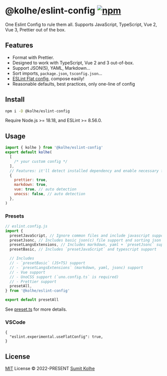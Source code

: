 # @kolhe/eslint-config [![npm](https://img.shields.io/npm/v/@kolhe/eslint-config.svg)](https://npmjs.com/package/@kolhe/eslint-config)

One Eslint Config to rule them all. Supports JavaScript, TypeScript, Vue 2, Vue 3, Prettier out of the box.

## Features

- Format with Prettier.
- Designed to work with TypeScript, Vue 2 and 3 out-of-box.
- Support JSON(5), YAML, Markdown...
- Sort imports, `package.json`, `tsconfig.json`...
- [ESLint Flat config](https://eslint.org/docs/latest/use/configure/configuration-files-new), compose easily!
- Reasonable defaults, best practices, only one-line of config

## Install

```bash
npm i -D @kolhe/eslint-config
```

Require Node.js >= 18.18, and ESLint >= 8.56.0.

## Usage

```js
import { kolhe } from '@kolhe/eslint-config'
export default kolhe(
  [
    /* your custom config */
  ],
  // Features: it'll detect installed dependency and enable necessary features automatically
  {
    prettier: true,
    markdown: true,
    vue: true, // auto detection
    unocss: false, // auto detection
  },
)
```

### Presets

```js
// eslint.config.js
import {
  presetJavaScript, // Ignore common files and include javascript support
  presetJsonc, // Includes basic json(c) file support and sorting json keys
  presetLangsExtensions, // Includes markdown, yaml + `presetJsonc` support
  presetBasic, // Includes `presetJavaScript` and typescript support

  // Includes
  // - `presetBasic` (JS+TS) support
  // - `presetLangsExtensions` (markdown, yaml, jsonc) support
  // - Vue support
  // - UnoCSS support (`uno.config.ts` is required)
  // - Prettier support
  presetAll,
} from '@kolhe/eslint-config'

export default presetAll
```

See [preset.ts](./src/presets.ts) for more details.

### VSCode

```jsonc
{
  "eslint.experimental.useFlatConfig": true,
}
```

## License

[MIT](./LICENSE) License © 2022-PRESENT [Sumit Kolhe](https://github.com/kolhe)
